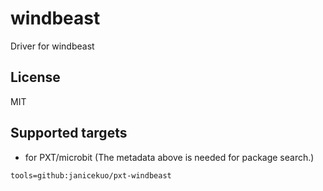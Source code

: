 # windbeast

Driver for windbeast


## License

MIT

## Supported targets

* for PXT/microbit
(The metadata above is needed for package search.)

```package
tools=github:janicekuo/pxt-windbeast
```

